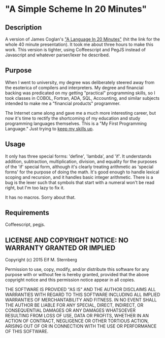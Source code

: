 # "A Simple Scheme In 20 Minutes"

## Description

A version of James Coglan's
["A Language In 20 Minutes"](https://www.youtube.com/watch?v=CqhL-BDT8lg)
(hit the link for the whole 40 minute presentation).  It took me about
three hours to make this work.  This version is tighter, using
Coffeescript and PegJS instead of Javascript
and whatever parser/lexer he described.

## Purpose

When I went to university, my degree was deliberately steered away from
the esoterica of compilers and interpreters.  My degree and financial
backing was predicated on my getting "practical" programming skills, so
I took classes in COBOL, Fortran, ADA, SQL, Accounting, and similar
subjects intended to make me a "financial products" programmer.

The Internet came along and gave me a much more interesting career, but
now it's time to rectify the shortcoming of my education and study
programming languages themselves.  This is a "My First Programming
Language."  Just trying to
[keep my skills up](http://www.elfsternberg.com/2015/03/15/paying-dues-studying-masters/).

## Usage

It only has three special forms: 'define', 'lambda', and 'if'.  It
understands addition, subtraction, multiplication, division, and
equality for the purposes of the 'if' special form, although it's
clearly treating arithmetic as 'special forms' for the purpose of doing
the math.  It's good enough to handle lexical scoping and recursion, and
it handles basic integer arithmetic.  There is a bug is the lexer such
that symbols that start with a numeral won't be read right, but I'm too
lazy to fix it.

It has no macros.  Sorry about that.

## Requirements

Coffeescript, pegjs.

## LICENSE AND COPYRIGHT NOTICE: NO WARRANTY GRANTED OR IMPLIED

Copyright (c) 2015 Elf M. Sternberg

Permission to use, copy, modify, and/or distribute this software for any
purpose with or without fee is hereby granted, provided that the above
copyright notice and this permission notice appear in all copies.

THE SOFTWARE IS PROVIDED "AS IS" AND THE AUTHOR DISCLAIMS ALL WARRANTIES
WITH REGARD TO THIS SOFTWARE INCLUDING ALL IMPLIED WARRANTIES OF
MERCHANTABILITY AND FITNESS. IN NO EVENT SHALL THE AUTHOR BE LIABLE FOR
ANY SPECIAL, DIRECT, INDIRECT, OR CONSEQUENTIAL DAMAGES OR ANY DAMAGES
WHATSOEVER RESULTING FROM LOSS OF USE, DATA OR PROFITS, WHETHER IN AN
ACTION OF CONTRACT, NEGLIGENCE OR OTHER TORTIOUS ACTION, ARISING OUT OF
OR IN CONNECTION WITH THE USE OR PERFORMANCE OF THIS SOFTWARE.

